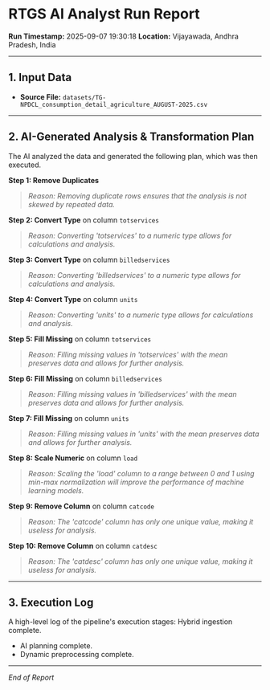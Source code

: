 
# RTGS AI Analyst Run Report

**Run Timestamp:** 2025-09-07 19:30:18
**Location:** Vijayawada, Andhra Pradesh, India

---

## 1. Input Data
- **Source File:** `datasets/TG-NPDCL_consumption_detail_agriculture_AUGUST-2025.csv`

---

## 2. AI-Generated Analysis & Transformation Plan
The AI analyzed the data and generated the following plan, which was then executed.

**Step 1: Remove Duplicates**

> *Reason: Removing duplicate rows ensures that the analysis is not skewed by repeated data.*

**Step 2: Convert Type** on column `totservices`

> *Reason: Converting 'totservices' to a numeric type allows for calculations and analysis.*

**Step 3: Convert Type** on column `billedservices`

> *Reason: Converting 'billedservices' to a numeric type allows for calculations and analysis.*

**Step 4: Convert Type** on column `units`

> *Reason: Converting 'units' to a numeric type allows for calculations and analysis.*

**Step 5: Fill Missing** on column `totservices`

> *Reason: Filling missing values in 'totservices' with the mean preserves data and allows for further analysis.*

**Step 6: Fill Missing** on column `billedservices`

> *Reason: Filling missing values in 'billedservices' with the mean preserves data and allows for further analysis.*

**Step 7: Fill Missing** on column `units`

> *Reason: Filling missing values in 'units' with the mean preserves data and allows for further analysis.*

**Step 8: Scale Numeric** on column `load`

> *Reason: Scaling the 'load' column to a range between 0 and 1 using min-max normalization will improve the performance of machine learning models.*

**Step 9: Remove Column** on column `catcode`

> *Reason: The 'catcode' column has only one unique value, making it useless for analysis.*

**Step 10: Remove Column** on column `catdesc`

> *Reason: The 'catdesc' column has only one unique value, making it useless for analysis.*

---

## 3. Execution Log
A high-level log of the pipeline's execution stages:
Hybrid ingestion complete.
- AI planning complete.
- Dynamic preprocessing complete.


---
*End of Report*
